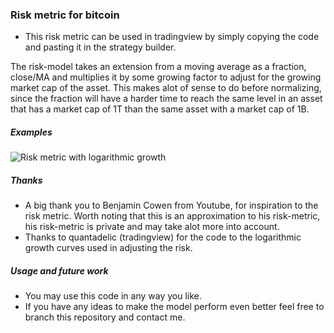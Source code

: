 ### Risk metric for bitcoin 

* This risk metric can be used in tradingview by simply copying the code and pasting it in the strategy builder. 

The risk-model takes an extension from a moving average as a fraction, close/MA and multiplies it by some growing factor to adjust for the growing market cap of the asset. This makes alot of sense to do before normalizing, since the fraction will have a harder time to reach the same level in an asset that has a market cap of 1T than the same asset with a market cap of 1B. 

##### Examples
![Risk metric with logarithmic growth](./log_growth_example)

##### Thanks 

* A big thank you to Benjamin Cowen from Youtube, for inspiration to the risk metric. Worth noting that this is an approximation to his risk-metric, his risk-metric is private and may take alot more into account. 
* Thanks to quantadelic (tradingview) for the code to the logarithmic growth curves used in adjusting the risk. 


##### Usage and future work
* You may use this code in any way you like. 
* If you have any ideas to make the model perform even better feel free to branch this repository and contact me. 

